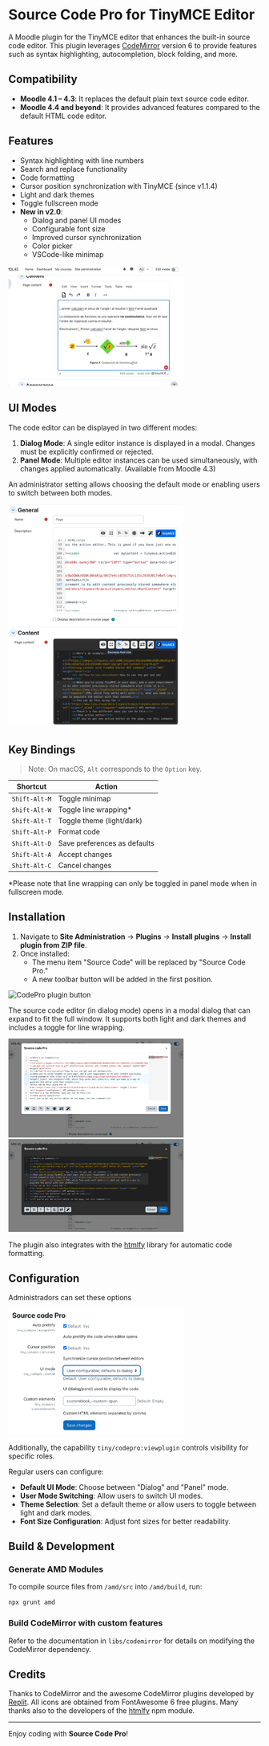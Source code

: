 # Source Code Pro for TinyMCE Editor

A Moodle plugin for the TinyMCE editor that enhances the built-in source code editor. 
This plugin leverages [CodeMirror](https://codemirror.net/) version 6 to provide features such as syntax highlighting, 
autocompletion, block folding, and more.

## Compatibility

- **Moodle 4.1 – 4.3**: It replaces the default plain text source code editor.
- **Moodle 4.4 and beyond**: It provides advanced features compared to the default HTML code editor.

## Features

- Syntax highlighting with line numbers
- Search and replace functionality
- Code formatting
- Cursor position synchronization with TinyMCE (since v1.1.4)
- Light and dark themes
- Toggle fullscreen mode
- **New in v2.0**:
  - Dialog and panel UI modes
  - Configurable font size
  - Improved cursor synchronization
  - Color picker
  - VSCode-like minimap

<img src="./pix/pict04.gif" alt="CodePro in action" style="max-width:350px;">

## UI Modes

The code editor can be displayed in two different modes:

1. **Dialog Mode**: A single editor instance is displayed in a modal. Changes must be explicitly confirmed or rejected.
2. **Panel Mode**: Multiple editor instances can be used simultaneously, with changes applied automatically. (Available from Moodle 4.3)

An administrator setting allows choosing the default mode or enabling users to switch between both modes.

<img src="./pix/pict05.png" alt="UI in panel mode" style="max-width:350px;">



## Key Bindings

> Note: On macOS, `Alt` corresponds to the `Option` key.

| Shortcut | Action |
|----------|--------|
| `Shift-Alt-M` | Toggle minimap |
| `Shift-Alt-W` | Toggle line wrapping* |
| `Shift-Alt-T` | Toggle theme (light/dark) |
| `Shift-Alt-P` | Format code |
| `Shift-Alt-D` | Save preferences as defaults |
| `Shift-Alt-A` | Accept changes |
| `Shift-Alt-C` | Cancel changes |

*Please note that line wrapping can only be toggled in panel mode when in fullscreen mode.

## Installation

1. Navigate to **Site Administration** → **Plugins** → **Install plugins** → **Install plugin from ZIP file**.
2. Once installed:
   - The menu item "Source Code" will be replaced by "Source Code Pro."
   - A new toolbar button will be added in the first position.

<img src="./pix/pict01.png" alt="CodePro plugin button" style="max-width:350px;">

The source code editor (in dialog mode) opens in a modal dialog that can expand to fit the full window. It supports both light and dark themes and includes a toggle for line wrapping.

<img src="./pix/pict02.png" alt="CodePro light theme" style="max-width:350px;">

<img src="./pix/pict03.png" alt="CodePro dark theme" style="max-width:350px;">

The plugin also integrates with the [htmlfy](https://github.com/j4w8n/htmlfy#readme) library for automatic code formatting.


## Configuration

Administradors can set these options

<img src="./pix/pict06.png" alt="Administrator options" style="max-width:350px;">

Additionally, the capability `tiny/codepro:viewplugin` controls visibility for specific roles.

Regular users can configure:

- **Default UI Mode**: Choose between "Dialog" and "Panel" mode.
- **User Mode Switching**: Allow users to switch UI modes.
- **Theme Selection**: Set a default theme or allow users to toggle between light and dark modes.
- **Font Size Configuration**: Adjust font sizes for better readability.

## Build & Development

### Generate AMD Modules

To compile source files from `/amd/src` into `/amd/build`, run:

```sh
npx grunt amd
```

### Build CodeMirror with custom features

Refer to the documentation in `libs/codemirror` for details on modifying the CodeMirror dependency.

## Credits

Thanks to CodeMirror and the awesome CodeMirror plugins developed by [Replit](https://github.com/orgs/replit/repositories?q=codemirror). All icons are obtained from FontAwesome 6 free plugins. Many thanks also to the developers of the [htmlfy](https://www.npmjs.com/package/htmlfy) npm module.

---

Enjoy coding with **Source Code Pro**!

